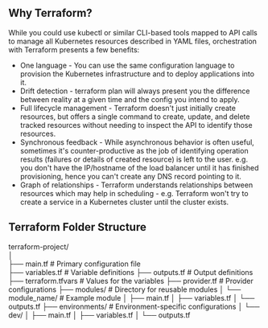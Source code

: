 ## Why Terraform?

While you could use kubectl or similar CLI-based tools mapped to API calls to manage all Kubernetes resources described in YAML files, orchestration with Terraform presents a few benefits:

- One language - You can use the same configuration language to provision the Kubernetes infrastructure and to deploy applications into it.
- Drift detection - terraform plan will always present you the difference between reality at a given time and the config you intend to apply.
- Full lifecycle management - Terraform doesn't just initially create resources, but offers a single command to create, update, and delete tracked resources without needing to inspect the API to identify those resources.
- Synchronous feedback - While asynchronous behavior is often useful, sometimes it's counter-productive as the job of identifying operation results (failures or details of created resource) is left to the user. e.g. you don't have the IP/hostname of the load balancer until it has finished provisioning, hence you can't create any DNS record pointing to it.
- Graph of relationships - Terraform understands relationships between resources which may help in scheduling - e.g. Terraform won't try to create a service in a Kubernetes cluster until the cluster exists.

## Terraform Folder Structure
terraform-project/ <br>
│ <br>
├── main.tf # Primary configuration file <br>
├── variables.tf # Variable definitions
├── outputs.tf # Output definitions
├── terraform.tfvars # Values for the variables
├── provider.tf # Provider configurations
├── modules/ # Directory for reusable modules
│ └── module_name/ # Example module
│ ├── main.tf
│ ├── variables.tf
│ └── outputs.tf
├── environments/ # Environment-specific configurations
│ └── dev/
│ ├── main.tf
│ ├── variables.tf
│ └── outputs.tf
